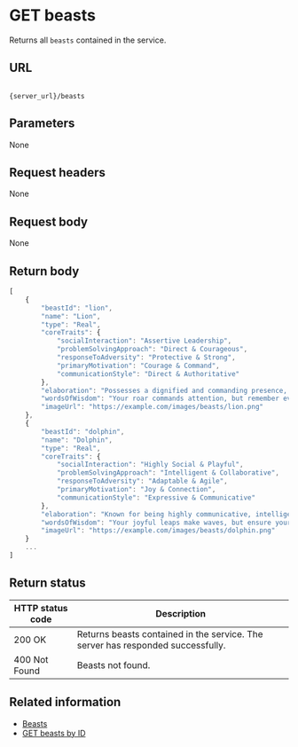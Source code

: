 # GET beasts

Returns all `beasts` contained in the service.

## URL

```shell

{server_url}/beasts
```

## Parameters

None

## Request headers

None

## Request body

None

## Return body

```js
[
    {
        "beastId": "lion",
        "name": "Lion",
        "type": "Real",
        "coreTraits": {
            "socialInteraction": "Assertive Leadership",
            "problemSolvingApproach": "Direct & Courageous",
            "responseToAdversity": "Protective & Strong",
            "primaryMotivation": "Courage & Command",
            "communicationStyle": "Direct & Authoritative"
        },
        "elaboration": "Possesses a dignified and commanding presence, inspiring respect and naturally taking charge.",
        "wordsOfWisdom": "Your roar commands attention, but remember even the king of the jungle needs to listen to the whispers of the savanna to truly lead.",
        "imageUrl": "https://example.com/images/beasts/lion.png"
    },
    {
        "beastId": "dolphin",
        "name": "Dolphin",
        "type": "Real",
        "coreTraits": {
            "socialInteraction": "Highly Social & Playful",
            "problemSolvingApproach": "Intelligent & Collaborative",
            "responseToAdversity": "Adaptable & Agile",
            "primaryMotivation": "Joy & Connection",
            "communicationStyle": "Expressive & Communicative"
        },
        "elaboration": "Known for being highly communicative, intelligent, and adaptable in social situations, approaching life with a joyful and inquisitive spirit.",
        "wordsOfWisdom": "Your joyful leaps make waves, but ensure your playful currents don't inadvertently capsize smaller boats in the shared ocean of collaboration.",
        "imageUrl": "https://example.com/images/beasts/dolphin.png"
    }
    ...
]
```

## Return status

| HTTP status code| Description |
| ------------- | ----------- |
| 200 OK| Returns beasts contained in the service. The server has responded successfully. |
| 400 Not Found | Beasts not found.|

## Related information

* [Beasts](./beasts.md)
* [GET beasts by ID](./beasts-get-beasts-by-id.md)
